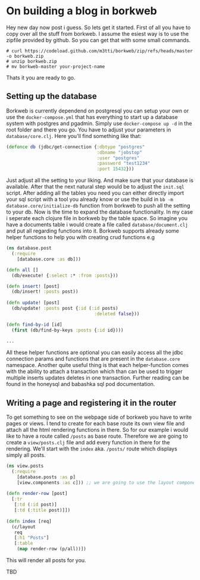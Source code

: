 # On building a blog in borkweb
Hey new day now post i guess. So lets get it started. First of all you have to copy over all the stuff from borkweb. I assume the esiest way is to use the zipfile provided by github. So you can get that with some small commands.

``` shell
# curl https://codeload.github.com/m3tti/borkweb/zip/refs/heads/master -o borkweb.zip
# unzip borkweb.zip
# mv borkweb-master your-project-name
```

Thats it you are ready to go. 

## Setting up the database
Borkweb is currently dependend on postgresql you can setup your own or use the `docker-compose.yml` that has everything to start up a database system with postgres and pgadmin. Simply use `docker-compose up -d` in the root folder and there you go. You have to adjust your parameters in `database/core.clj`. Here you'll find something like that: 

``` clojure
(defonce db (jdbc/get-connection {:dbtype "postgres"
                                  :dbname "jobstop"
                                  :user "postgres"
                                  :password "test1234"
                                  :port 15432}))
```
Just adjust all the setting to your liking. And make sure that your database is available. After that the next natural step would be to adjust the `init.sql` script. After adding all the tables you need you can either directly import your sql script with a tool you already know or use the build in `bb -m database.core/initialize-db` function from borkweb to push all the setting to your db. Now is the time to expand the database functionality. In my case i seperate each clojure file in borkweb by the table space. So imagine you have a documents table i would create a file called `database/document.clj` and put all regarding functions into it. Borkweb supports already some helper functions to help you with creating crud functions e.g

``` clojure
(ns database.post
  (:require 
    [database.core :as db]))

(defn all []
  (db/execute! {:select :* :from :posts}))

(defn insert! [post]
  (db/insert! :posts post))
  
(defn update! [post]
  (db/update! :posts post {:id (:id posts)
                                 :deleted false}))

(defn find-by-id [id]
  (first (db/find-by-keys :posts {:id id})))
  
...
```
All these helper functions are optional you can easily access all the jdbc connection params and functions that are present in the `database.core` namespace. Another quite useful thing is that each helper-function comes with the ability to attach a transaction which than can be used to trigger multiple inserts updates deletes in one transaction. Further reading can be found in the honeysql and babashka sql pod documentation.

## Writing a page and registering it in the router
To get something to see on the webpage side of borkweb you have to write pages or views. I tend to create for each base route its own view file and attach all the html rendering functions in there. So for our example i would like to have a route called `/posts` as base route. Therefore we are going to create a `view/posts.clj` file and add every function in there for the rendering. We'll start with the `index` aka. `/posts/` route which displays simply all posts.

``` clojure
(ns view.posts
  (:require 
    [database.posts :as p]
    [view.components :as c])) ;; we are going to use the layout component already in place in borkweb
    
(defn render-row [post]
  [:tr
   [:td (:id post)]
   [:td (:title post)]])
    
(defn index [req]
  (c/layout
   req
   [:h1 "Posts"]
   [:table
    (map render-row (p/all))])
```

This will render all posts for you. 

TBD
